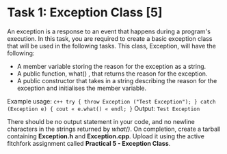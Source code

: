 # Task 1: Exception Class [5]

An exception is a response to an event that happens during a program's execution. In this task, you are required to create a basic exception class that will be used in the following tasks. This class, Exception, will have the following:

- A member variable storing the reason for the exception as a string.
- A public function, what() , that returns the reason for the exception.
- A public constructor that takes in a string describing the reason for the exception and initialises the member variable.

Example usage: `c++ try { throw Exception ("Test Exception"); } catch (Exception e) { cout « e.what() « endl; }` Output: `Test Exception`

There should be no output statement in your code, and no newline characters in the strings returned by _what()_. On completion, create a tarball containing **Exception.h** and **Exception.cpp**. Upload it using the active fitchfork assignment called **Practical 5 - Exception Class**.
